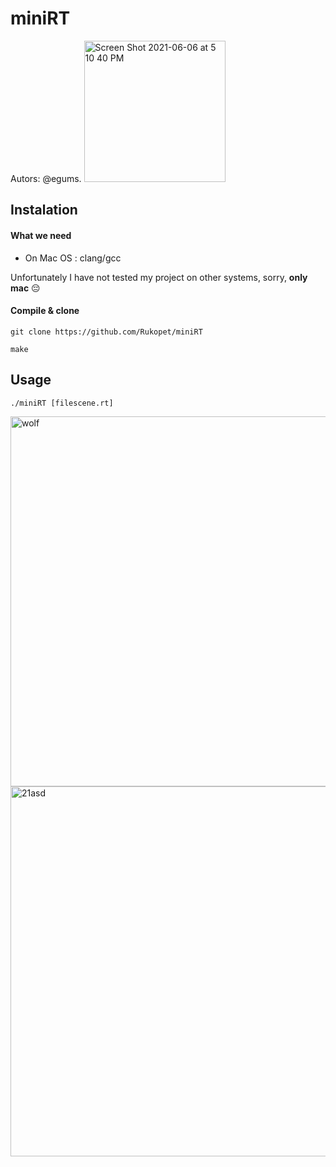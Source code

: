 # miniRT

Autors: @egums.
<img width="226" alt="Screen Shot 2021-06-06 at 5 10 40 PM" src="https://user-images.githubusercontent.com/69805852/120927650-422fae00-c6ea-11eb-9df3-b302047a96e6.png">


## Instalation

#### What we need
 - On Mac OS : clang/gcc

 Unfortunately I have not tested my project on other systems, sorry, **only mac** :pensive:
 
#### Compile & clone
```shell
git clone https://github.com/Rukopet/miniRT
```
```shell
make
```
## Usage
```shell
./miniRT [filescene.rt]
```

<img width="592" alt="wolf" src="https://user-images.githubusercontent.com/69805852/120927256-ed3f6800-c6e8-11eb-9c38-03fae802963d.png">
<img width="592" alt="21asd" src="https://user-images.githubusercontent.com/69805852/120927260-f0d2ef00-c6e8-11eb-9eca-72027f4ae77d.png">
